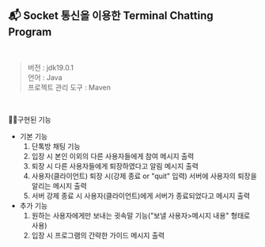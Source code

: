 ## 📬 Socket 통신을 이용한 Terminal Chatting Program

</br>

> 버전 : jdk19.0.1 </br>
언어 : Java </br>
프로젝트 관리 도구 : Maven

</br>

✍🏻구현된 기능
   - 기본 기능
      1. 단톡방 채팅 기능
      2. 입장 시 본인 이외의 다른 사용자들에게 참여 메시지 출력
      3. 퇴장 시 다른 사용자들에게 퇴장하였다고 알림 메시지 출력
      4. 사용자(클라이언트) 퇴장 시(강제 종료 or "quit" 입력) 서버에 사용자의 퇴장을 알리는 메시지 출력
      5. 서버 강제 종료 시 사용자(클라이언트)에게 서버가 종료되었다고 메시지 출력
   - 추가 기능
      1. 원하는 사용자에게만 보내는 귓속말 기능("보낼 사용자>메시지 내용" 형태로 사용)
      2. 입장 시 프로그램의 간략한 가이드 메시지 출력

